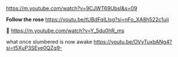 https://m.youtube.com/watch?v=9CJWT69UbsI&s=09

**Follow the rose**
https://youtu.be/tUBdFqILIsg?si=nFo_XA8h522c1uij

👻 
https://m.youtube.com/watch?v=Y_5du0hR_ms

what once slumbered is now awake
https://youtu.be/OVyTuxbANg4?si=t5XuP3SEye0QZq9-
